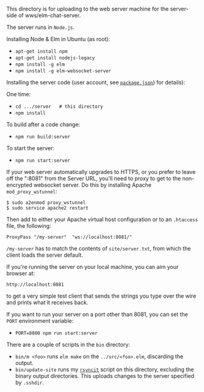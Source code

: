 This directory is for uploading to the web server machine for the server-side of wws/elm-chat-server.

The server runs in `Node.js`.

Installing Node & Elm in Ubuntu (as root):

* `apt-get install npm`
* `apt-get install nodejs-legacy`
* `npm install -g elm`
* `npm install -g elm-websocket-server`

Installing the server code (user account, see [`package.json`](package.json)) for details):

One time:

* `cd .../server   # this directory`
* `npm install`

To build after a code change:

* `npm run build:server`

To start the server:

* `npm run start:server`

If your web server automatically upgrades to HTTPS, or you prefer to leave off the ":8081" from the Server URL, you'll need to proxy to get to the non-encrypted websocket server. Do this by installing Apache `mod_proxy_wstunnel`:

    $ sudo a2enmod proxy_wstunnel
    $ sudo service apache2 restart

Then add to either your Apache virtual host configuration or to an `.htaccess` file, the following:

    ProxyPass "/my-server"  "ws://localhost:8081/"
    
`/my-server` has to match the contents of `site/server.txt`, from which the client loads the server default.

If you're running the server on your local machine, you can aim your browser at:

    http://localhost:8081
    
to get a very simple test client that sends the strings you type over the wire and prints what it receives back.

If you want to run your server on a port other than 8081, you can set the `PORT` environment variable:

* `PORT=8800 npm run start:server`

There are a couple of scripts in the `bin` directory:

* `bin/m <foo>` runs `elm make` on the `../src/<foo>.elm`, discarding the output.
* `bin/update-site` runs my [`rsyncit`](https://github.com/billstclair/wws-scripts#rsyncit) script on this directory, excluding the binary output directories. This uploads changes to the server specified by `.sshdir`.
